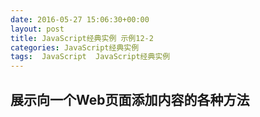 ```yaml
---
date: 2016-05-27 15:06:30+00:00
layout: post
title: JavaScript经典实例 示例12-2
categories: JavaScript经典实例
tags:  JavaScript  JavaScript经典实例
---
```


展示向一个Web页面添加内容的各种方法
----------------

<html xmlns="http://www.w3.org/1999/xhtml" xml:lang="en" lang="en">
    <head>
        <title>Adding Paragraphs</title>
        <script type="text/javascript">
            window.onload = function() {
                
                // 使用getElementById访问该div元素
                var div = document.getElementById('target'),
                
                // 获取段落文本
                    txt = prompt('Enter new paragraph text', 'new paragraph text'),
                
                // 使用getElementsByTagName和集合索引
                // 来访问第一个段落
                    oldPara = div.getElementsByTagName('p')[0],
                
                // 创建一个文本节点
                    txtNode = document.createTextNode(txt),
                    
                // 创建一个新的段落
                    para = document.createElement('p');
                    
                // 给该段落附加文本，并插入新的段落
                para.appendChild(txtNode);
                div.insertBefore(para, oldPara);
            }
                        
        </script>
    </head>
    <body>
        <div id="target">
            <p>
                There id a language 'little known,'<br />
                Lovers claim it as their own.
            </p>
            <p>
                Its symbols smile upon the land, <br />
                Wrought by nature's wondrous hand;
            </p>
            <p>
                And in their silent beauty speak, <br />
                Of life and joy, to those who seek.
            </p>
            <p>
                For Love Divine and sunny huors <br />
                In the language of the flowers.
            </p>
        </div>
    </body>
</html>

源码如下：

``` javascript
<!DOCTYPE html>
<html xmlns="http://www.w3.org/1999/xhtml" xml:lang="en" lang="en">
    <head>
        <title>Adding Paragraphs</title>
        <script type="text/javascript">
            window.onload = function() {
                
                // 使用getElementById访问该div元素
                var div = document.getElementById('target'),
                
                // 获取段落文本
                    txt = prompt('Enter new paragraph text', ''),
                
                // 使用getElementsByTagName和集合索引
                // 来访问第一个段落
                    oldPara = div.getElementsByTagName('p')[0],
                
                // 创建一个文本节点
                    txtNode = document.createTextNode(txt),
                    
                // 创建一个新的段落
                    para = document.createElement('p');
                    
                // 给该段落附加文本，并插入新的段落
                para.appendChild(txtNode);
                div.insertBefore(para, oldPara);
            }
                        
        </script>
    </head>
    <body>
        <div id="target">
            <p>
                There id a language 'little known,'<br />
                Lovers claim it as their own.
            </p>
            <p>
                Its symbols smile upon the land, <br />
                Wrought by nature's wondrous hand;
            </p>
            <p>
                And in their silent beauty speak, <br />
                Of life and joy, to those who seek.
            </p>
            <p>
                For Love Divine and sunny huors <br />
                In the language of the flowers.
            </p>
        </div>
    </body>
</html>
``` 
